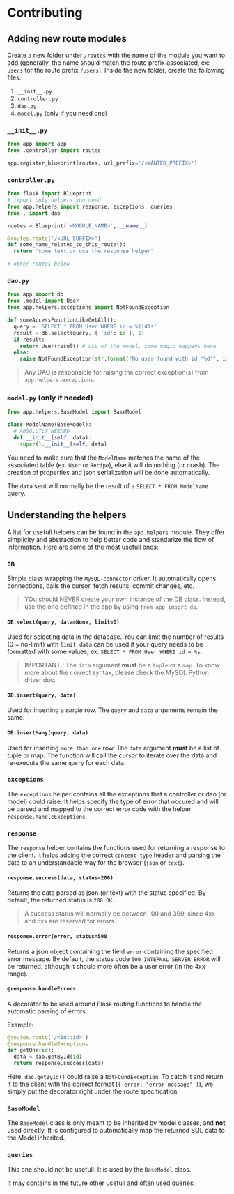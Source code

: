 # Contributing

## Adding new route modules

Create a new folder under `/routes` with the name of the module you want to add (generally, the name should match the route prefix associated, ex: `users` for the route prefix `/users`). Inside the new folder, create the following files:
1. `__init__.py`
2. `controller.py`
3. `dao.py`
4. `model.py` (only if you need one)

### `__init__.py`

```python
from app import app
from .controller import routes

app.register_blueprint(routes, url_prefix='/<WANTED_PREFIX>')
```

### `controller.py`

```python
from flask import Blueprint
# import only helpers you need
from app.helpers import response, exceptions, queries
from . import dao

routes = Blueprint('<MODULE_NAME>', __name__)

@routes.route('/<URL_SUFFIX>')
def some_name_related_to_this_route():
  return "some text or use the response helper"

# other routes below
```

### `dao.py`

```python
from app import db
from .model import User
from app.helpers.exceptions import NotFoundException

def someAccessFunctionLikeGetAll():
  query = 'SELECT * FROM User WHERE id = %(id)s'
  result = db.select(query, { 'id': id }, 1)
  if result:
    return User(result) # use of the model, some magic happens here
  else:
    raise NotFoundException(str.format("No user found with id '%d'", id))
```

> Any DAO is responsible for raising the correct exception(s) from `app.helpers.exceptions`.

### `model.py` (only if needed)

```python
from app.helpers.BaseModel import BaseModel

class ModelName(BaseModel):
  # ABSOLUTLY NEEDED
  def __init__(self, data):
    super().__init__(self, data)
```

You need to make sure that the `ModelName` matches the name of the associated table (ex. `User` or `Recipe`), else it will do nothing (or crash). The creation of properties and json serialization will be done automatically. 

The `data` sent will normally be the result of a `SELECT * FROM ModelName` query. 

## Understanding the helpers

A list for usefull helpers can be found in the `app.helpers` module. They offer simplicity and abstraction to help better code and standarize the flow of information. Here are some of the most usefull ones: 

### `DB`

Simple class wrapping the `MySQL-connector` driver. It automatically opens connections, calls the cursor, fetch results, commit changes, etc.

> YOu should NEVER create your own instance of the DB class. Instead, use the one defined in the app by using `from app import db`.

#### `DB.select(query, data=None, limit=0)`

Used for selecting data in the database. You can limit the number of results (0 = no-limit) with `limit`. `data` can be used if your query needs to be formatted with some values, ex: `SELECT * FROM User WHERE id = %s`.

> IMPORTANT : The `data` argument **must** be a `tuple` or a `map`. To know more about the correct syntax, please check the MySQL Python driver doc. 

#### `DB.insert(query, data)`

Used for inserting a *single* row. The `query` and `data` arguments remain the same. 

#### `DB.insertMany(query, data)`

Used for inserting `more than one` row. The `data` argument **must** be a list of tuple or map. The function will call the cursor to iterate over the data and re-execute the same `query` for each data. 

### `exceptions`

The `exceptions` helper contains all the exceptions that a controller or dao (or model) could raise. It helps specify the type of error that occured and will be parsed and mapped to the correct error code with the helper `response.handleExceptions`. 

### `response`

The `response` helper contains the functions used for returning a response to the client. It helps adding the correct `content-type` header and parsing the data to an understandable way for the browser (`json` or `text`). 

#### `response.success(data, status=200)`

Returns the data parsed as json (or text) with the status specified. By default, the returned status is `200 OK`.

> A success status will normally be between 100 and 399, since 4xx and 5xx are reserved for errors.

#### `response.error(error, status=500`

Returns a json object containing the field `error` containing the specified error message. By default, the status code `500 INTERNAL SERVER ERROR` will be returned, although it should more often be a user error (in the 4xx range). 

#### `@response.handleErrors`

A decorator to be used around Flask routing functions to handle the automatic parsing of errors. 

Example:

```python
@routes.route('/<int:id>')
@response.handleExceptions
def getOne(id):
  data = dao.getById(id)
  return response.success(data)
```

Here, `dao.getById()` could raise a `NotFOundException`. To catch it and return it to the client with the correct format (`{ error: "error message" }`), we simply put the decorator right under the route specification. 

### `BaseModel`

The `BaseModel` class is only meant to be inherited by model classes, and **not** used directly. It is configured to automatically map the returned SQL data to the Model inherited. 

### `queries`

This one should not be usefull. It is used by the `BaseModel` class. 

It may contains in the future other usefull and often used queries. 

